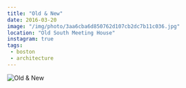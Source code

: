 ```yaml
---
title: "Old & New"
date: 2016-03-20
image: "/img/photo/3aa6cba6d850762d107cb2dc7b11c036.jpg"
location: "Old South Meeting House"
instagram: true
tags:
 - boston
 - architecture
---
```


![Old & New](/img/photo/3aa6cba6d850762d107cb2dc7b11c036.jpg)
